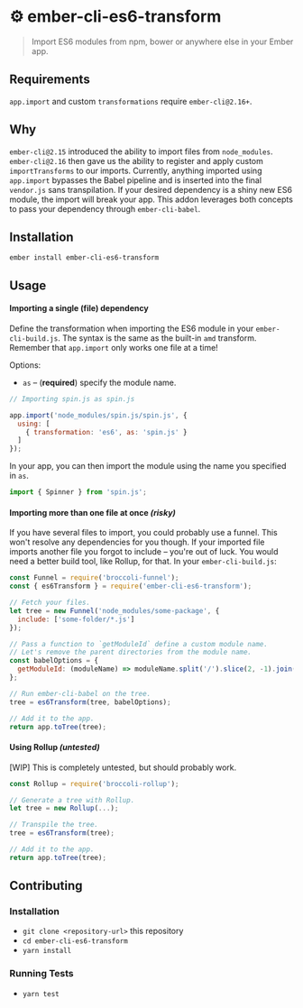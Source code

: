 # ⚙️ ember-cli-es6-transform

> Import ES6 modules from npm, bower or anywhere else in your Ember app.

## Requirements

`app.import` and custom `transformations` require `ember-cli@2.16+`.

## Why

`ember-cli@2.15` introduced the ability to import files from `node_modules`. `ember-cli@2.16` then gave us the ability to register and apply custom `importTransforms` to our imports. Currently, anything imported using `app.import` bypasses the Babel pipeline and is inserted into the final `vendor.js` sans transpilation. If your desired dependency is a shiny new ES6 module, the import will break your app. This addon leverages both concepts to pass your dependency through `ember-cli-babel`.

## Installation

`ember install ember-cli-es6-transform`

## Usage

#### Importing a single (file) dependency

Define the transformation when importing the ES6 module in your `ember-cli-build.js`. The syntax is the same as the built-in `amd` transform.
Remember that `app.import` only works one file at a time!

Options:

* `as` – (**required**) specify the module name.

```js
// Importing spin.js as spin.js

app.import('node_modules/spin.js/spin.js', {
  using: [
    { transformation: 'es6', as: 'spin.js' }
  ]
});
```

In your app, you can then import the module using the name you specified in `as`.

```js
import { Spinner } from 'spin.js';
```

#### Importing more than one file at once *(risky)*

If you have several files to import, you could probably use a funnel. This won't resolve any dependencies for you though. If your imported file imports another file you forgot to include – you're out of luck. You would need a better build tool, like Rollup, for that. In your `ember-cli-build.js`:

```js
const Funnel = require('broccoli-funnel');
const { es6Transform } = require('ember-cli-es6-transform');

// Fetch your files.
let tree = new Funnel('node_modules/some-package', {
  include: ['some-folder/*.js']
});

// Pass a function to `getModuleId` define a custom module name.
// Let's remove the parent directories from the module name.
const babelOptions = {
  getModuleId: (moduleName) => moduleName.split('/').slice(2, -1).join('/')
};

// Run ember-cli-babel on the tree.
tree = es6Transform(tree, babelOptions);

// Add it to the app.
return app.toTree(tree);
```

#### Using Rollup *(untested)*

[WIP] This is completely untested, but should probably work.

```js
const Rollup = require('broccoli-rollup');

// Generate a tree with Rollup.
let tree = new Rollup(...);

// Transpile the tree.
tree = es6Transform(tree);

// Add it to the app.
return app.toTree(tree);
```

## Contributing

### Installation

* `git clone <repository-url>` this repository
* `cd ember-cli-es6-transform`
* `yarn install`

### Running Tests

* `yarn test`
